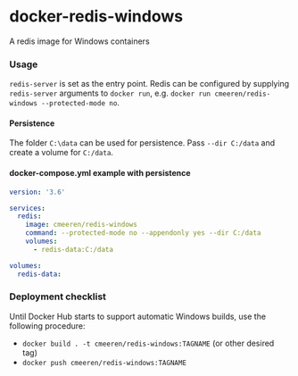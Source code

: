 # docker-redis-windows
A redis image for Windows containers

### Usage

`redis-server` is set as the entry point. Redis can be configured by supplying `redis-server` arguments to `docker run`, e.g. `docker run cmeeren/redis-windows --protected-mode no`.

#### Persistence

The folder `C:\data` can be used for persistence. Pass `--dir C:/data` and create a volume for `C:/data`.

#### docker-compose.yml example with persistence

```yaml
version: '3.6'

services:
  redis:
    image: cmeeren/redis-windows
    command: --protected-mode no --appendonly yes --dir C:/data
    volumes:
      - redis-data:C:/data

volumes:
  redis-data:
```

### Deployment checklist

Until Docker Hub starts to support automatic Windows builds, use the following procedure:

* `docker build . -t cmeeren/redis-windows:TAGNAME` (or other desired tag)
* `docker push cmeeren/redis-windows:TAGNAME`